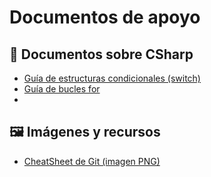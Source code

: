 # Documentos de apoyo

## 📄 Documentos sobre CSharp

- [Guía de estructuras condicionales (switch)](infoSwitch.md)
- [Guía de bucles for](mdVisor.html?archivo=descargas/infoFor.md)
- 

## 🖼️ Imágenes y recursos

- [CheatSheet de Git (imagen PNG)](GitCheatSheet.png)